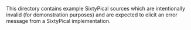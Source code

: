 This directory contains example SixtyPical sources which
are intentionally invalid (for demonstration purposes)
and are expected to elicit an error message from a
SixtyPical implementation.
